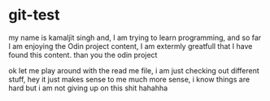 # git-test
my name is kamaljit singh 
and, I am trying to learn programming, and so far I am enjoying the Odin project content, I am extermly greatfull that I have found this content.
than you the odin project 

ok let me play around with the read me file, i am just checking out different stuff, hey it just makes sense to me much more sense, i know things are hard but i am not giving up on this shit hahahha